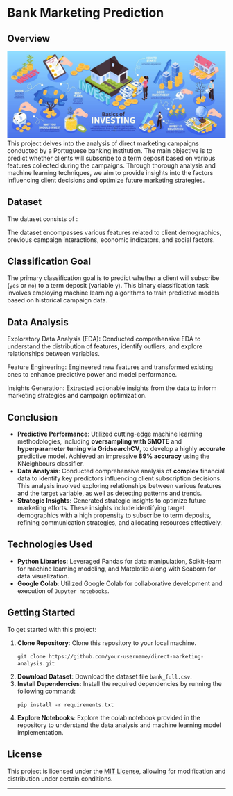# Bank Marketing Prediction

## Overview
![Project Overview](images/Project_Overview.jpg)
This project delves into the analysis of direct marketing campaigns conducted by a Portuguese banking institution. The main objective is to predict whether clients will subscribe to a term deposit based on various features collected during the campaigns. Through thorough analysis and machine learning techniques, we aim to provide insights into the factors influencing client decisions and optimize future marketing strategies.

## Dataset
The dataset consists of :

The dataset encompasses various features related to client demographics, previous campaign interactions, economic indicators, and social factors.

## Classification Goal
The primary classification goal is to predict whether a client will subscribe (`yes` or `no`) to a term deposit (variable `y`). This binary classification task involves employing machine learning algorithms to train predictive models based on historical campaign data.

## Data Analysis
Exploratory Data Analysis (EDA): Conducted comprehensive EDA to understand the distribution of features, identify outliers, and explore relationships between variables.
 <!--- Insert a visualization showcasing exploratory data analysis techniques --->

Feature Engineering: Engineered new features and transformed existing ones to enhance predictive power and model performance.
 <!--- Insert an image/gif depicting feature engineering process --->

Insights Generation: Extracted actionable insights from the data to inform marketing strategies and campaign optimization.
 <!--- Insert a visualization summarizing key insights from the data analysis process --->

## Conclusion
- **Predictive Performance**: Utilized cutting-edge machine learning methodologies, including **oversampling with SMOTE** and **hyperparameter tuning via GridsearchCV**, to develop a highly **accurate** predictive model. Achieved an impressive **89% accuracy** using the KNeighbours classifier.
- **Data Analysis**: Conducted comprehensive analysis of **complex** financial data to identify key predictors influencing client subscription decisions. This analysis involved exploring relationships between various features and the target variable, as well as detecting patterns and trends.
- **Strategic Insights**: Generated strategic insights to optimize future marketing efforts. These insights include identifying target demographics with a high propensity to subscribe to term deposits, refining communication strategies, and allocating resources effectively.

## Technologies Used
- **Python Libraries**: Leveraged Pandas for data manipulation, Scikit-learn for machine learning modeling, and Matplotlib along with Seaborn for data visualization.
- **Google Colab**: Utilized Google Colab for collaborative development and execution of `Jupyter notebooks`.

## Getting Started
To get started with this project:

1. **Clone Repository**: Clone this repository to your local machine.
   ```
   git clone https://github.com/your-username/direct-marketing-analysis.git
   ```
2. **Download Dataset**: Download the dataset file `bank_full.csv`.
3. **Install Dependencies**: Install the required dependencies by running the following command:
   ```
   pip install -r requirements.txt
   ```
4. **Explore Notebooks**: Explore the colab notebook provided in the repository to understand the data analysis and machine learning model implementation.

## License
This project is licensed under the [MIT License](LICENSE), allowing for modification and distribution under certain conditions.

---
